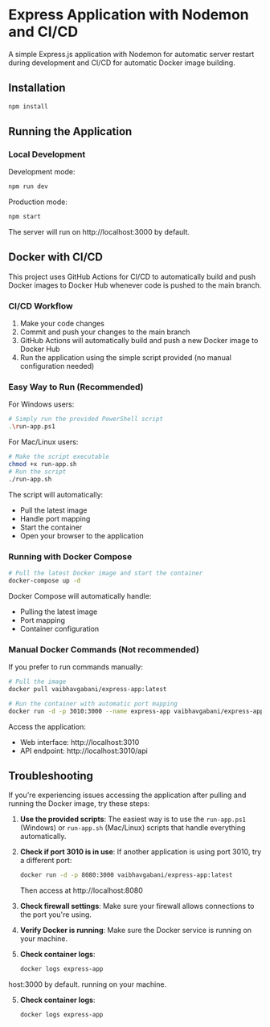 # Express Application with Nodemon and CI/CD

A simple Express.js application with Nodemon for automatic server restart during development and CI/CD for automatic Docker image building.

## Installation

```bash
npm install
```

## Running the Application

### Local Development
Development mode:
```bash
npm run dev
```

Production mode:
```bash
npm start
```

The server will run on http://localhost:3000 by default.

## Docker with CI/CD

This project uses GitHub Actions for CI/CD to automatically build and push Docker images to Docker Hub whenever code is pushed to the main branch.

### CI/CD Workflow

1. Make your code changes
2. Commit and push your changes to the main branch
3. GitHub Actions will automatically build and push a new Docker image to Docker Hub
4. Run the application using the simple script provided (no manual configuration needed)

### Easy Way to Run (Recommended)

For Windows users:
```bash
# Simply run the provided PowerShell script
.\run-app.ps1
```

For Mac/Linux users:
```bash
# Make the script executable
chmod +x run-app.sh
# Run the script
./run-app.sh
```

The script will automatically:
- Pull the latest image
- Handle port mapping
- Start the container
- Open your browser to the application

### Running with Docker Compose

```bash
# Pull the latest Docker image and start the container
docker-compose up -d
```

Docker Compose will automatically handle:
- Pulling the latest image
- Port mapping
- Container configuration

### Manual Docker Commands (Not recommended)

If you prefer to run commands manually:

```bash
# Pull the image
docker pull vaibhavgabani/express-app:latest

# Run the container with automatic port mapping
docker run -d -p 3010:3000 --name express-app vaibhavgabani/express-app:latest
```

Access the application:
- Web interface: http://localhost:3010
- API endpoint: http://localhost:3010/api

## Troubleshooting

If you're experiencing issues accessing the application after pulling and running the Docker image, try these steps:

1. **Use the provided scripts**: The easiest way is to use the `run-app.ps1` (Windows) or `run-app.sh` (Mac/Linux) scripts that handle everything automatically.

2. **Check if port 3010 is in use**: If another application is using port 3010, try a different port:
   ```bash
   docker run -d -p 8080:3000 vaibhavgabani/express-app:latest
   ```
   Then access at http://localhost:8080

3. **Check firewall settings**: Make sure your firewall allows connections to the port you're using.

4. **Verify Docker is running**: Make sure the Docker service is running on your machine.

5. **Check container logs**:
   ```bash
   docker logs express-app
   ```
host:3000 by default.
running on your machine.

5. **Check container logs**:
   ```bash
   docker logs express-app
   ```
